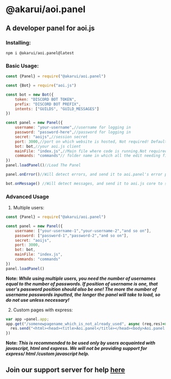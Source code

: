 # @akarui/aoi.panel
## A developer panel for aoi.js

### Installing:
```
npm i @akarui/aoi.panel@latest
```

### Basic Usage:
```js
const {Panel} = require("@akarui/aoi.panel")

const {Bot} = require("aoi.js")

const bot = new Bot({
    token: "DISCORD BOT TOKEN",
    prefix: "DISCORD BOT PREFIX",
    intents: ["GUILDS", "GUILD_MESSAGES"]
})

const panel = new Panel({
    username: "your-username",//username for logging in
    password: "password-here",//password for logging in
    secret: "aoijs",//session secret
    port: 3000,//port on which website is hosted, Not required! Default 3000
    bot: bot,//your aoi.js client
    mainFile: "index.js",//Main file where code is running.Not required, default taken from package.json
    commands: "commands"// folder name in which all the edit needing files are there.
})
panel.loadPanel()//Load The Panel

panel.onError()//Will detect errors, and send it to aoi.panel's error page.

bot.onMessage() //Will detect messages, and send it to aoi.js core to send messages.
```

### Advanced Usage

1) Multiple users:
```js
const {Panel} = require("@akarui/aoi.panel")

const panel = new Panel({
    username: ["your-username-1","your-username-2","and so on"],
    password: ["password-1","password-2","and so on"],
    secret: "aoijs",
    port: 3000,
    bot: bot,
    mainFile: "index.js",
    commands: "commands"
})
panel.loadPanel()
```
**Note:** ***While using multiple users, you need the number of usernames equal to the number of passwords. If position of username is one, that user's password position should also be one! The more the number of username passwords inputted, the longer the panel will take to load, so do not use unless necessary!***

2) Custom pages with express:
```js
var app =panel.app;
app.get("/somenewpagename_which_is_not_already_used", async (req,res)=>{
  res.send("<html><head><title>Aoi.panel</title></head><body>Aoi.panel is cool ngl.</body></html>")
})
```
**Note: *This is recommended to be used only by users acquainted with javascript, html and express. We will not be providing support for express/ html /custom javascript help.*** 
## Join our support server for help [here](https://aoi.js.org/invite)
